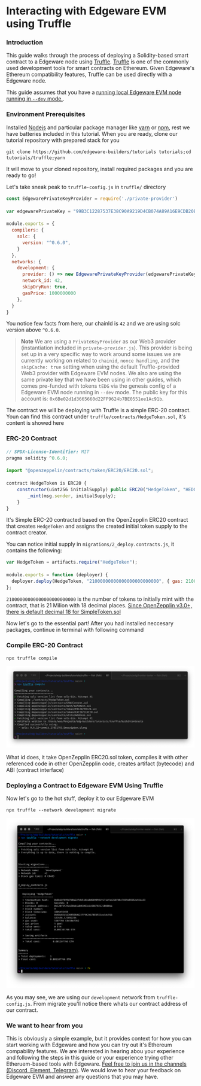 # Interacting with Edgeware EVM using Truffle

### Introduction

This guide walks through the process of deploying a Solidity-based smart contract to a Edgeware node using [Truffle](https://www.trufflesuite.com/docs). [Truffle](https://www.trufflesuite.com/docs) is one of the commonly used development tools for smart contracts on Ethereum. Given Edgeware's Ethereum compatibility features, Truffle can be used directly with a Edgeware node.

This guide assumes that you have a [running local Edgeware EVM node running in `--dev` mode.](4/setting-up-a-local-node.md). 

### Environment Prerequisites

Installed [Nodejs](https://nodejs.org/en/) and particular package manager like [yarn](https://classic.yarnpkg.com/en/docs/install/#mac-stable) or [npm](https://www.npmjs.com/get-npm), rest we have batteries included in this tutorial. 
When you are ready, clone our tutorial repository with prepared stack for you

```shell
git clone https://github.com/edgeware-builders/tutorials tutorials;cd tutorials/truffle;yarn

```
It will move to your cloned repository, install required packages and you are ready to go!

Let's take sneak peak to `truffle-config.js` in `truffle/` directory

```javascript
const EdgewarePrivateKeyProvider = require('./private-provider')

var edgewarePrivateKey = "99B3C12287537E38C90A9219D4CB074A89A16E9CDB20BF85728EBD97C343E342";

module.exports = {
  compilers: {
    solc: {
      version: "^0.6.0",
    }
  },
  networks: {
    development: {
      provider: () => new EdgewarePrivateKeyProvider(edgewarePrivateKey, "http://localhost:9933/", 42),
      network_id: 42,
      skipDryRun: true,
      gasPrice: 1000000000
    },
  } 
}
```
You notice few facts from here, our chainId is `42` and we are using solc version above `^0.6.0`.

> **Note** We are using a `PrivateKeyProvider` as our Web3 provider (instantiation included in `private-provider.js`). This provider is being set up in a very specific way to work around some issues we are currently working on related to `chainid`, `nonce handling`, and the `skipCache: true` setting when using the default Truffle-provided Web3 provider with Edgeware EVM nodes. We also are using the same private key that we have been using in other guides, which comes pre-funded with tokens `tEDG` via the genesis config of a Edgeware EVM node running in `--dev` mode. The public key for this account is: `0x6Be02d1d3665660d22FF9624b7BE0551ee1Ac91b`.

The contract we will be deploying with Truffle is a simple ERC-20 contract. Youn can find this contract under `truffle/contracts/HedgeToken.sol`, it's content is showed here

### ERC-20 Contract 

```javascript
// SPDX-License-Identifier: MIT
pragma solidity ^0.6.0;

import "@openzeppelin/contracts/token/ERC20/ERC20.sol";

contract HedgeToken is ERC20 {
    constructor(uint256 initialSupply) public ERC20("HedgeToken", "HEDGE") {
        _mint(msg.sender, initialSupply);
    }
}
```

It's Simple ERC-20 contracted based on the OpenZepplin ERC20 contract that creates `HedgeToken` and assigns the created initial token supply to the contract creator.

You can notice initial supply in `migrations/2_deploy.contracts.js`, it contains the following:

```javascript
var HedgeToken = artifacts.require("HedgeToken");

module.exports = function (deployer) {
  deployer.deploy(HedgeToken, "21000000000000000000000000", { gas: 2100000000 });
};
```

`21000000000000000000000000` is the number of tokens to initially mint with the contract, that is 21 Milion with 18 decimal places. [Since OpenZepplin v3.0+, there is default decimal 18 for SimpleToken.sol](https://docs.openzeppelin.com/contracts/3.x/api/token/erc20#ERC20-_setupDecimals-uint8-)

Now let's go to the essential part! After you had installed neccesary packages, continue in terminal with following command

### Compile ERC-20 Contract
```
npx truffle compile
```
![truffle-compile](assets/truffle-compile.png)

What id does, it take OpenZepplin ERC20.sol token, compiles it with other referenced code in other OpenZepplin code, creates artifact (bytecode) and ABI (contract interface)

### Deploying a Contract to Edgeware EVM Using Truffle

Now let's go to the hot stuff, deploy it to our Edgeware EVM

```
npx truffle --network development migrate
```
![truffle-migrate](assets/truffle-migrate.png)

As you may see, we are using our `development` network from `truffle-config.js`. From migrate you'll notice there whats our contract address of our contract.

### We want to hear from you

This is obviously a simple example, but it provides context for how you can start working with Edgeware and how you can try out it's Ethereum compability features. We are interested in hearing abou your experience and following the steps in this guide or your experience trying other Etheruem-based tools with Edgeware. [Feel free to join us in the channels (Discord, Element, Telegram)](https://linktr.ee/edg_developers). We would love to hear your feedback on Edgeware EVM and answer any questions that you may have.